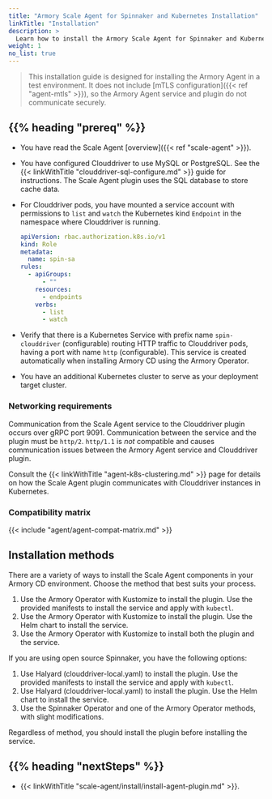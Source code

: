 ```yaml
---
title: "Armory Scale Agent for Spinnaker and Kubernetes Installation"
linkTitle: "Installation"
description: >
  Learn how to install the Armory Scale Agent for Spinnaker and Kubernetes in your Kubernetes, Spinnaker, and Armory CD environments.
weight: 1
no_list: true
---
```


>This installation guide is designed for installing the Armory Agent in a test environment. It does not include [mTLS configuration]({{< ref "agent-mtls" >}}), so the Armory Agent service and plugin do not communicate securely.

## {{% heading "prereq" %}}

* You have read the Scale Agent [overview]({{< ref "scale-agent" >}}).
* You have configured Clouddriver to use MySQL or PostgreSQL. See the {{< linkWithTitle "clouddriver-sql-configure.md" >}} guide for instructions. The Scale Agent plugin uses the SQL database to store cache data.
* For Clouddriver pods, you have mounted a service account with permissions to `list` and `watch` the Kubernetes kind `Endpoint` in the namespace where Clouddriver is running.

   ```yaml
   apiVersion: rbac.authorization.k8s.io/v1
   kind: Role
   metadata:
     name: spin-sa
   rules:
     - apiGroups:
         - ""
       resources:
         - endpoints
       verbs:
         - list
         - watch
    ```

* Verify that there is a Kubernetes Service with prefix name `spin-clouddriver` (configurable) routing HTTP traffic to Clouddriver pods, having a port with name `http` (configurable). This service is created automatically when installing Armory CD using the Armory Operator.

* You have an additional Kubernetes cluster to serve as your deployment target cluster.

### Networking requirements

Communication from the Scale Agent service to the Clouddriver plugin occurs over gRPC port 9091. Communication between the service and the plugin must be `http/2`. `http/1.1` is *not* compatible and causes communication issues between the Armory Agent service and Clouddriver plugin.  

Consult the {{< linkWithTitle "agent-k8s-clustering.md" >}} page for details on how the Scale Agent plugin communicates with Clouddriver instances in Kubernetes.

### Compatibility matrix

{{< include "agent/agent-compat-matrix.md" >}}

## Installation methods

There are a variety of ways to install the Scale Agent components in your Armory CD environment. Choose the method that best suits your process.

1. Use the Armory Operator with Kustomize to install the plugin. Use the provided manifests to install the service and apply with `kubectl`.
1. Use the Armory Operator with Kustomize to install the plugin. Use the Helm chart to install the service.
1. Use the Armory Operator with Kustomize to install both the plugin and the service.

If you are using open source Spinnaker, you have the following options:

1. Use Halyard (clouddriver-local.yaml) to install the plugin. Use the provided manifests to install the service and apply with `kubectl`.
1. Use Halyard (clouddriver-local.yaml) to install the plugin. Use the Helm chart to install the service.
1. Use the Spinnaker Operator and one of the Armory Operator methods, with slight modifications.

Regardless of method, you should install the plugin before installing the service.

## {{% heading "nextSteps" %}}

* {{< linkWithTitle "scale-agent/install/install-agent-plugin.md" >}}.
</br>
</br>
